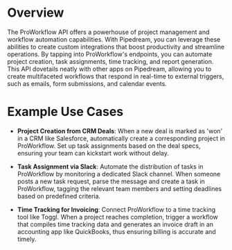 # Overview

The ProWorkflow API offers a powerhouse of project management and workflow automation capabilities. With Pipedream, you can leverage these abilities to create custom integrations that boost productivity and streamline operations. By tapping into ProWorkflow's endpoints, you can automate project creation, task assignments, time tracking, and report generation. This API dovetails neatly with other apps on Pipedream, allowing you to create multifaceted workflows that respond in real-time to external triggers, such as emails, form submissions, and calendar events.

# Example Use Cases

- **Project Creation from CRM Deals**: When a new deal is marked as 'won' in a CRM like Salesforce, automatically create a corresponding project in ProWorkflow. Set up task assignments based on the deal specs, ensuring your team can kickstart work without delay.

- **Task Assignment via Slack**: Automate the distribution of tasks in ProWorkflow by monitoring a dedicated Slack channel. When someone posts a new task request, parse the message and create a task in ProWorkflow, tagging the relevant team members and setting deadlines based on predefined criteria.

- **Time Tracking for Invoicing**: Connect ProWorkflow to a time tracking tool like Toggl. When a project reaches completion, trigger a workflow that compiles time tracking data and generates an invoice draft in an accounting app like QuickBooks, thus ensuring billing is accurate and timely.
